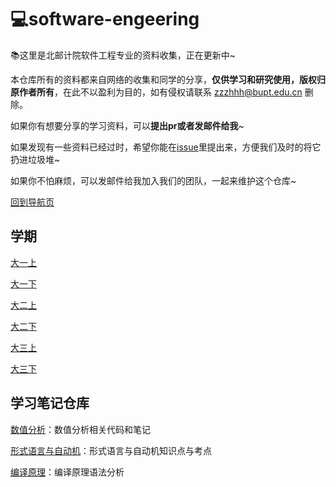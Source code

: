 # 💻software-engeering

📚这里是北邮计院软件工程专业的资料收集，正在更新中~

本仓库所有的资料都来自网络的收集和同学的分享，**仅供学习和研究使用，版权归原作者所有**，在此不以盈利为目的，如有侵权请联系 [zzzhhh@bupt.edu.cn](zzzhhh@bupt.edu.cn) 删除。

如果你有想要分享的学习资料，可以**提出pr或者发邮件给我**~

如果发现有一些资料已经过时，希望你能在[issue](https://github.com/BUPT-study-materials/Software-Engeering/issues)里提出来，方便我们及时的将它扔进垃圾堆~

如果你不怕麻烦，可以发邮件给我加入我们的团队，一起来维护这个仓库~

[回到导航页](https://github.com/BUPT-study-materials/BUPTStudyMaterials)

## 学期

[大一上](大一上/)

[大一下](大一下/)

[大二上](大二上/)

[大二下](大二下/)

[大三上](大三上/)

[大三下](大三下/)

## 学习笔记仓库

[数值分析](https://github.com/ppdog0/notes/tree/main/%E6%95%B0%E5%80%BC%E5%88%86%E6%9E%90)：数值分析相关代码和笔记

[形式语言与自动机](https://github.com/ppdog0/notes/tree/main/%E7%BC%96%E8%AF%91%E5%8E%9F%E7%90%86/%E5%BD%A2%E5%BC%8F%E8%AF%AD%E8%A8%80%E4%B8%8E%E8%87%AA%E5%8A%A8%E6%9C%BA)：形式语言与自动机知识点与考点

[编译原理](https://github.com/ppdog0/notes/tree/main/%E7%BC%96%E8%AF%91%E5%8E%9F%E7%90%86)：编译原理语法分析
